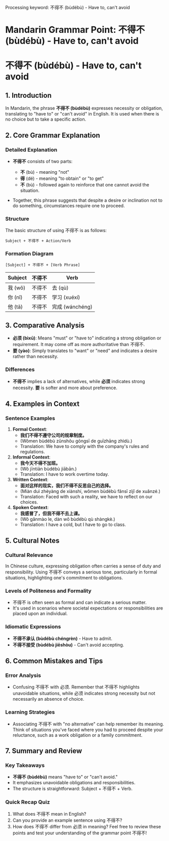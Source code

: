 Processing keyword: 不得不 (bùdébù) - Have to, can't avoid
# Mandarin Grammar Point: 不得不 (bùdébù) - Have to, can't avoid
# 不得不 (bùdébù) - Have to, can't avoid
## 1. Introduction
In Mandarin, the phrase **不得不 (bùdébù)** expresses necessity or obligation, translating to "have to" or "can't avoid" in English. It is used when there is no choice but to take a specific action.
## 2. Core Grammar Explanation
### Detailed Explanation
- **不得不** consists of two parts:
  - **不** (bù) - meaning "not"
  - **得** (dé) - meaning "to obtain" or "to get"
  - **不** (bù) - followed again to reinforce that one cannot avoid the situation.
  
- Together, this phrase suggests that despite a desire or inclination not to do something, circumstances require one to proceed.
### Structure
The basic structure of using 不得不 is as follows:
```
Subject + 不得不 + Action/Verb
```
### Formation Diagram
```
[Subject] + 不得不 + [Verb Phrase]
```
| Subject  | 不得不 | Verb  |
|----------|--------|-------|
| 我 (wǒ)  | 不得不 | 去 (qù)  |
| 你 (nǐ)  | 不得不 | 学习 (xuéxí) |
| 他 (tā)  | 不得不 | 完成 (wánchéng) |
## 3. Comparative Analysis
- **必须 (bìxū)**: Means "must" or "have to" indicating a strong obligation or requirement. It may come off as more authoritative than 不得不.
- **要 (yào)**: Simply translates to "want" or "need" and indicates a desire rather than necessity.
### Differences
- **不得不** implies a lack of alternatives, while **必须** indicates strong necessity. **要** is softer and more about preference.
## 4. Examples in Context
### Sentence Examples
1. **Formal Context**: 
   - **我们不得不遵守公司的规章制度。**
   - (Wǒmen bùdébù zūnshǒu gōngsī de guīzhāng zhìdù.)
   - Translation: We have to comply with the company's rules and regulations.
2. **Informal Context**: 
   - **我今天不得不加班。**
   - (Wǒ jīntiān bùdébù jiābān.)
   - Translation: I have to work overtime today.
3. **Written Context**: 
   - **面对这样的现实，我们不得不反思自己的选择。**
   - (Miàn duì zhèyàng de xiànshí, wǒmen bùdébù fǎnsī zìjǐ de xuǎnzé.)
   - Translation: Faced with such a reality, we have to reflect on our choices.
4. **Spoken Context**: 
   - **我感冒了，但我不得不去上课。**
   - (Wǒ gǎnmào le, dàn wǒ bùdébù qù shàngkè.)
   - Translation: I have a cold, but I have to go to class.
## 5. Cultural Notes
### Cultural Relevance
In Chinese culture, expressing obligation often carries a sense of duty and responsibility. Using 不得不 conveys a serious tone, particularly in formal situations, highlighting one's commitment to obligations.
### Levels of Politeness and Formality
- 不得不 is often seen as formal and can indicate a serious matter.
- It's used in scenarios where societal expectations or responsibilities are placed upon an individual.
### Idiomatic Expressions
- **不得不承认 (bùdébù chéngrèn)** - Have to admit.
- **不得不接受 (bùdébù jiēshòu)** - Can't avoid accepting.
## 6. Common Mistakes and Tips
### Error Analysis
- Confusing 不得不 with 必须. Remember that 不得不 highlights unavoidable situations, while 必须 indicates strong necessity but not necessarily an absence of choice.
### Learning Strategies
- Associating 不得不 with "no alternative" can help remember its meaning. Think of situations you've faced where you had to proceed despite your reluctance, such as a work obligation or a family commitment.
## 7. Summary and Review
### Key Takeaways
- **不得不 (bùdébù)** means "have to" or "can't avoid."
- It emphasizes unavoidable obligations and responsibilities.
- The structure is straightforward: Subject + 不得不 + Verb.
### Quick Recap Quiz
1. What does 不得不 mean in English?
2. Can you provide an example sentence using 不得不?
3. How does 不得不 differ from 必须 in meaning? 
Feel free to review these points and test your understanding of the grammar point 不得不!
